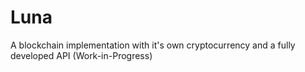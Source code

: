 # Luna
A blockchain implementation with it's own cryptocurrency and a fully developed API (Work-in-Progress)
